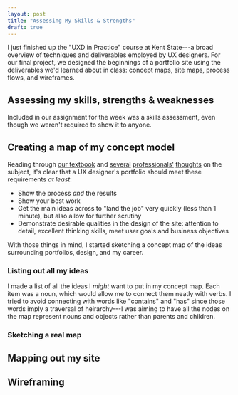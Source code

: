 ```yaml
---
layout: post
title: "Assessing My Skills & Strengths"
draft: true
---
```


I just finished up the "UXD in Practice" course at Kent State---a broad overview of techniques and deliverables employed by UX designers. For our final project, we designed the beginnings of a portfolio site using the deliverables we'd learned about in class: concept maps, site maps, process flows, and wireframes.

## Assessing my skills, strengths & weaknesses

Included in our assignment for the week was a skills assessment, even though we weren't required to show it to anyone.

## Creating a map of my concept model

Reading through [our textbook](portfolio-book) and [several](lynn-teo) [professionals'](david-travis) [thoughts](quora-portfolios) on the subject, it's clear that a UX designer's portfolio should meet these requirements *at least*:

- Show the process *and* the results
- Show your best work
- Get the main ideas across to "land the job" very quickly (less than 1 minute), but also allow for further scrutiny
- Demonstrate desirable qualities in the design of the site: attention to detail, excellent thinking skills, meet user goals and business objectives

With those things in mind, I started sketching a concept map of the ideas surrounding portfolios, design, and my career.

### Listing out all my ideas

I made a list of all the ideas I *might* want to put in my concept map. Each item was a noun, which would allow me to connect them neatly with verbs. <!-- Designers - have -> portfolios. --> I tried to avoid connecting with words like "contains" and "has" since those words imply a traversal of heirarchy---I was aiming to have all the nodes on the map represent nouns and objects rather than parents and children.

<!-- Image: Concept Map 1 - List -->

### Sketching a real map

## Mapping out my site

## Wireframing

[portfolio-book]: (http://www.amazon.com/Designing-Digital-Portfolio-Voices-Matter/dp/0321637518/ref=sr_1_1?ie=UTF8&qid=1418160979&sr=8-1&keywords=designing+a+digital+portfolio)
[lynn-teo]: (http://www.slideshare.net/lynnteo/portfolios-matter)
[david-travis]: (http://www.userfocus.co.uk/articles/wow-me-with-your-ux-portfolio.html)
[quora-portfolios]: (http://www.quora.com/What-aspects-make-the-best-UX-Design-portfolios)